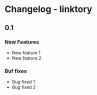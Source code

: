 # Changelog - linktory
## 0.1
### New Features
- New feature 1
- New feature 2
### Buf fixes
- Bug fixed 1
- Bug fixed 2
